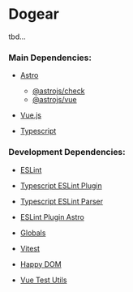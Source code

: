 # Dogear

tbd...

### Main Dependencies:

- [Astro](https://astro.build/)

  - [@astrojs/check](https://github.com/withastro/language-tools#readme)
  - [@astrojs/vue](https://docs.astro.build/en/guides/integrations-guide/vue/)

- [Vue.js](https://vuejs.org/)
- [Typescript](https://www.typescriptlang.org/)

### Development Dependencies:

- [ESLint](https://eslint.org)

- [Typescript ESLint Plugin](https://github.com/typescript-eslint/typescript-eslint#readme)

- [Typescript ESLint Parser](https://github.com/typescript-eslint/typescript-eslint#readme)

- [ESLint Plugin Astro](https://ota-meshi.github.io/eslint-plugin-astro/)

- [Globals](https://github.com/sindresorhus/globals#readme)

<!-- - [Types Node](https://github.com/DefinitelyTyped/DefinitelyTyped/tree/master/types/node)

- [Playwright Test](https://playwright.dev) -->

- [Vitest](https://github.com/vitest-dev/vitest#readme)

- [Happy DOM](https://github.com/capricorn86/happy-dom)

- [Vue Test Utils](https://github.com/vuejs/test-utils)
